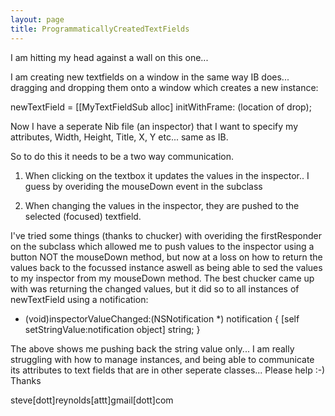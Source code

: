 ```yaml
---
layout: page
title: ProgrammaticallyCreatedTextFields
---
```




I am hitting my head against a wall on this one...

I am creating new textfields on a window in the same way IB does... dragging and dropping them onto a window which creates a new instance:

    
newTextField = [[MyTextFieldSub alloc] initWithFrame: (location of drop);


Now I have a seperate Nib file (an inspector) that I want to specify my attributes, Width, Height, Title, X, Y etc... same as IB.

So to do this it needs to be a two way communication.

1) When clicking on the textbox it updates the values in the inspector.. I guess by overiding the mouseDown event in the subclass

2) When changing the values in the inspector, they are pushed to the selected (focused) textfield.

I've tried some things (thanks to chucker) with overiding the firstResponder on the subclass which allowed me to push values to the inspector using a button NOT the mouseDown method, but now at a loss on how to return the values back to the focussed instance aswell as being able to sed the values to my inspector from my mouseDown method. The best chucker came up with was returning the changed values, but it did so to all instances of newTextField using a notification:

    
- (void)inspectorValueChanged:(NSNotification *) notification
{
[self setStringValue:notification object] string;
}


The above shows me pushing back the string value only... I am really struggling with how to manage instances, and being able to communicate its attributes to text fields that are in other seperate classes... Please help :-) Thanks

steve[dott]reynolds[attt]gmail[dott]com

